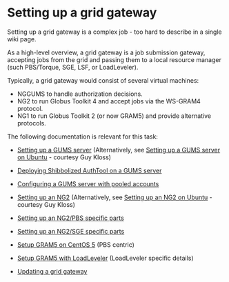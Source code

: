 # Setting up a grid gateway

Setting up a grid gateway is a complex job - too hard to describe in a single wiki page.

As a high-level overview, a grid gateway is a job submission gateway, accepting jobs from the grid and passing them to a local resource manager (such PBS/Torque, SGE, LSF, or LoadLeveler).

Typically, a grid gateway would consist of several virtual machines:

- NGGUMS to handle authorization decisions.
- NG2 to run Globus Toolkit 4 and accept jobs via the WS-GRAM4 protocol.
- NG1 to run Globus Toolkit 2 (or now GRAM5) and provide alternative protocols.

The following documentation is relevant for this task:

- [Setting up a GUMS server](/wiki/spaces/BeSTGRID/pages/3818228918) (Alternatively, see [Setting up a GUMS server on Ubuntu](/wiki/spaces/BeSTGRID/pages/3818228431) - courtesy Guy Kloss)
	
- [Deploying Shibbolized AuthTool on a GUMS server](/wiki/spaces/BeSTGRID/pages/3818228565)
- [Configuring a GUMS server with pooled accounts](/wiki/spaces/BeSTGRID/pages/3818228955)
- [Setting up an NG2](/wiki/spaces/BeSTGRID/pages/3818228585) (Alternatively, see [Setting up an NG2 on Ubuntu](/wiki/spaces/BeSTGRID/pages/3818228397) - courtesy Guy Kloss)
	
- [Setting up an NG2/PBS specific parts](setting-up-an-ng2-pbs-specific-parts.md)
- [Setting up an NG2/SGE specific parts](setting-up-an-ng2-sge-specific-parts.md)

- [Setup GRAM5 on CentOS 5](/wiki/spaces/BeSTGRID/pages/3818228506) (PBS centric)
	
- [Setup GRAM5 with LoadLeveler](/wiki/spaces/BeSTGRID/pages/3818228499) (LoadLeveler specific details)

- [Updating a grid gateway](/wiki/spaces/BeSTGRID/pages/3818228831)
